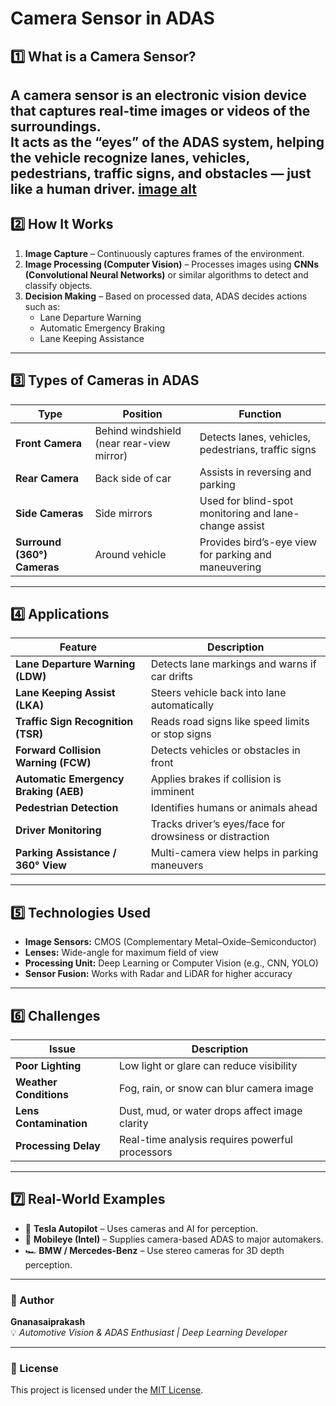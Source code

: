 # Camera Sensor in ADAS

## 1️⃣ What is a Camera Sensor?

A **camera sensor** is an electronic vision device that captures real-time images or videos of the surroundings.  
It acts as the **“eyes” of the ADAS system**, helping the vehicle recognize **lanes, vehicles, pedestrians, traffic signs,** and **obstacles** — just like a human driver.
[image alt](Images/Camara.jpg)
---

## 2️⃣ How It Works

1. **Image Capture** – Continuously captures frames of the environment.  
2. **Image Processing (Computer Vision)** – Processes images using **CNNs (Convolutional Neural Networks)** or similar algorithms to detect and classify objects.  
3. **Decision Making** – Based on processed data, ADAS decides actions such as:
   - Lane Departure Warning  
   - Automatic Emergency Braking  
   - Lane Keeping Assistance  

---

## 3️⃣ Types of Cameras in ADAS

| Type | Position | Function |
|------|-----------|-----------|
| **Front Camera** | Behind windshield (near rear-view mirror) | Detects lanes, vehicles, pedestrians, traffic signs |
| **Rear Camera** | Back side of car | Assists in reversing and parking |
| **Side Cameras** | Side mirrors | Used for blind-spot monitoring and lane-change assist |
| **Surround (360°) Cameras** | Around vehicle | Provides bird’s-eye view for parking and maneuvering |

---

## 4️⃣ Applications

| Feature | Description |
|----------|-------------|
| **Lane Departure Warning (LDW)** | Detects lane markings and warns if car drifts |
| **Lane Keeping Assist (LKA)** | Steers vehicle back into lane automatically |
| **Traffic Sign Recognition (TSR)** | Reads road signs like speed limits or stop signs |
| **Forward Collision Warning (FCW)** | Detects vehicles or obstacles in front |
| **Automatic Emergency Braking (AEB)** | Applies brakes if collision is imminent |
| **Pedestrian Detection** | Identifies humans or animals ahead |
| **Driver Monitoring** | Tracks driver’s eyes/face for drowsiness or distraction |
| **Parking Assistance / 360° View** | Multi-camera view helps in parking maneuvers |

---

## 5️⃣ Technologies Used

- **Image Sensors:** CMOS (Complementary Metal–Oxide–Semiconductor)  
- **Lenses:** Wide-angle for maximum field of view  
- **Processing Unit:** Deep Learning or Computer Vision (e.g., CNN, YOLO)  
- **Sensor Fusion:** Works with Radar and LiDAR for higher accuracy  

---

## 6️⃣ Challenges

| Issue | Description |
|--------|--------------|
| **Poor Lighting** | Low light or glare can reduce visibility |
| **Weather Conditions** | Fog, rain, or snow can blur camera image |
| **Lens Contamination** | Dust, mud, or water drops affect image clarity |
| **Processing Delay** | Real-time analysis requires powerful processors |

---

## 7️⃣ Real-World Examples

- 🚗 **Tesla Autopilot** – Uses cameras and AI for perception.  
- 🧠 **Mobileye (Intel)** – Supplies camera-based ADAS to major automakers.  
- 🏎️ **BMW / Mercedes-Benz** – Use stereo cameras for 3D depth perception.

---

### 🧾 Author
**Gnanasaiprakash**  
💡 *Automotive Vision & ADAS Enthusiast | Deep Learning Developer*

---

### 🏁 License
This project is licensed under the [MIT License](LICENSE).
